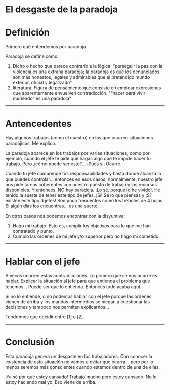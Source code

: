 
# El desgaste de la paradoja

# Definición

Primero qué entendemos por paradoja.

Paradoja se define como:
1. Dicho o hecho que parece contrario a la lógica.
"perseguir la paz con la violencia es una extraña paradoja;
la paradoja es que los denunciados son más honestos, legales y admirables
que el pretendido mundo exterior, oficial y legalizado"
1. literatura. Figura de pensamiento que consiste en emplear expresiones que aparentemente envuelven contradicción.
"“nacer para vivir muriendo” es una paradoja"

---

# Antencedentes

Hay algunos trabajos (como el nuestro) en los que ocurren situaciones paradójicas. Me explico.

La paradoja aparece en los trabajos por varias situaciones, como por ejemplo, cuando el jefe te pide que hagas algo que te impide hacer tu trabajo. Pero ¿cómo puede ser esto?... ¡Pues sí¡ Ocurre.

Cuando tu jefe comprende tus responsabilidades y hasta dónde alcanza lo que puedes controlar... entonces en esos casos, normalmente, nuestro jefe nos pide tareas coherentes con nuestro puesto de trabajo y los recursos disponibles. Y entonces, NO hay paradoja. ¡Lo sé, porque lo he vivido!. He tenido la suerte de tener este tipo de jefes. ¡Sí! Sé lo que piensas y ¡Sí existen este tipo d jefes! Son poco frecuentes como los tréboles de 4 hojas. Si algún días los encuentras... es una suerte.

En otros casos nos podemos encontrar con la disyuntiva:
1. Hago mi trabajo. Esto es, cumplir los objetivos para lo que me han contratado y punto.
2. Cumplo las órdenes de mi jefe y/o superior pero no hago mi cometido.

---

# Hablar con el jefe

A veces ocurren estas contradicciones. Lo primero que se nos ocurre es hablar. Explicar la situación al jefe para que entienda el problema que tenemos... Puede ser que lo entienda. Entonces todo acaba aquí.

Si no lo entiende, o no podemos hablar con el jefe porque las órdenes vienen de arriba y los mandos intermedios se niegan a cuestionar las decisiones y tampoco nos permiten explicarnos...

Tendremos que decidir entre [1] o [2].

---

# Conclusión

Esta paradoja genera un desgaste en los trabajadores.
Con conocer la existencia de esta situación no vamos a evitar que ocurra... pero por lo menos seremos más conscientes cuando estemos dentro de una de ellas.

¡Ya sé por qué estoy cansado! Trabajo mucho pero estoy cansado. No lo estoy haciendo mal yo. Eso viene de arriba.
